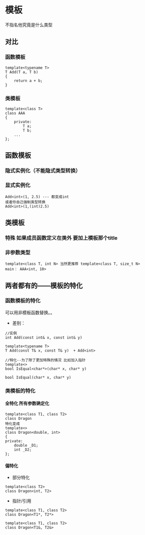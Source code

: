 # 模板 
不指名他究竟是什么类型

## 对比
### 函数模板
```
template<typename T>
T Add(T a, T b)
{
	return a + b;
}
```
### 类模板
```
template<class T>
class AAA
{
	private:
		T a;
		T b;
	...
};
```
## 函数模板
### 隐式实例化（不能隐式类型转换）
### 显式实例化
```
Add<int>(1, 2.5) --- 都变成int
或者你自己强制类型转换
Add<int>(1,(int)2.5)
```

## 类模板
### 特殊 如果成员函数定义在类外 要加上模板那个title
### 非参数类型
```
template<class T, int N> 当然更推荐 template<class T, size_t N>
main： AAA<int, 10>
```

## 两者都有的——模板的特化
### 函数模板的特化
可以用非模板函数替换。。
- 差别：
```
//实例
int Add(const int& x, const int& y)

template<typename T>
T Add(const T& x, const T& y)  + Add<int>

//特化--为了除了更加特殊的情况 比如加入指针
template<>
bool IsEqual<char*>(char* x, char* y)

bool IsEqual(char* x, char* y)
```

### 类模板的特化
#### 全特化 所有参数确定化
```
template<class T1, class T2>
class Dragon
特化变成
template<>
class Dragon<double, int>
{
private:
	double _D1;
	int _D2;
};
```
#### 偏特化
- 部分特化
```
template<class T2>
class Dragon<int, T2>
```
- 指针/引用
```
template<class T1, class T2>
class Dragon<T1*, T2*>

template<class T1, class T2>
class Dragon<T1&, T2&>
```

